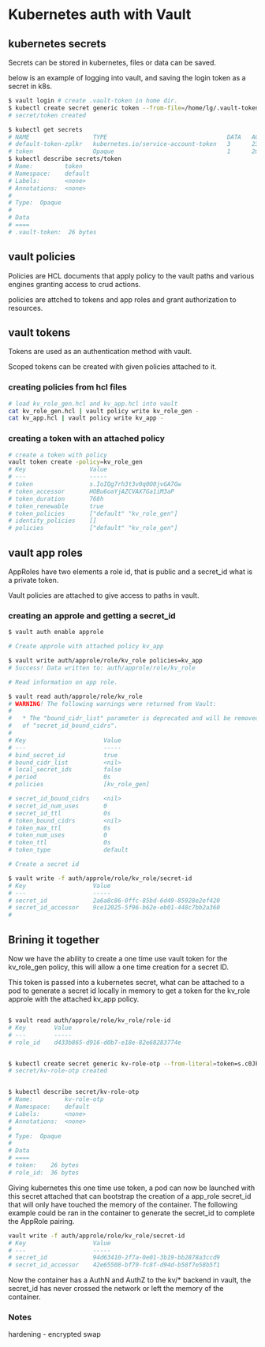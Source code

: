 
# Kubernetes auth with Vault



## kubernetes secrets 
Secrets can be stored in kubernetes, files or data can be saved.

below is an example of logging into vault, and saving the login token as a secret in k8s.

```bash
$ vault login # create .vault-token in home dir.
$ kubectl create secret generic token --from-file=/home/lg/.vault-token
# secret/token created

$ kubectl get secrets
# NAME                  TYPE                                  DATA   AGE
# default-token-zplkr   kubernetes.io/service-account-token   3      23d
# token                 Opaque                                1      2m11s
$ kubectl describe secrets/token
# Name:         token
# Namespace:    default
# Labels:       <none>
# Annotations:  <none>
# 
# Type:  Opaque
# 
# Data
# ====
# .vault-token:  26 bytes
```

## vault policies 

Policies are HCL documents that apply policy to the vault paths and various engines granting access to crud actions.

policies are attched to tokens and app roles and grant authorization to resources.

## vault tokens

Tokens are used as an authentication method with vault.

Scoped tokens can be created with given policies attached to it.

### creating policies from hcl files

```bash
# load kv_role_gen.hcl and kv_app.hcl into vault
cat kv_role_gen.hcl | vault policy write kv_role_gen -
cat kv_app.hcl | vault policy write kv_app -
```
### creating a token with an attached policy

```bash
# create a token with policy
vault token create -policy=kv_role_gen
# Key                  Value
# ---                  -----
# token                s.IoIQg7rh3t3v0q0O0jvGA7Gw
# token_accessor       HOBu6oaYjAZCVAX7Ga1iM3aP
# token_duration       768h
# token_renewable      true
# token_policies       ["default" "kv_role_gen"]
# identity_policies    []
# policies             ["default" "kv_role_gen"]

```



## vault app roles

AppRoles have two elements a role id, that is public and a secret_id what is a private token. 

Vault policies are attached to give access to paths in vault.

### creating an approle and getting a secret_id
```bash
$ vault auth enable approle

# Create approle with attached policy kv_app

$ vault write auth/approle/role/kv_role policies=kv_app
# Success! Data written to: auth/approle/role/kv_role

# Read information on app role.

$ vault read auth/approle/role/kv_role
# WARNING! The following warnings were returned from Vault:
# 
#   * The "bound_cidr_list" parameter is deprecated and will be removed in favor
#   of "secret_id_bound_cidrs".
# 
# Key                      Value
# ---                      -----
# bind_secret_id           true
# bound_cidr_list          <nil>
# local_secret_ids         false
# period                   0s
# policies                 [kv_role_gen]

# secret_id_bound_cidrs    <nil>
# secret_id_num_uses       0
# secret_id_ttl            0s
# token_bound_cidrs        <nil>
# token_max_ttl            0s
# token_num_uses           0
# token_ttl                0s
# token_type               default

# Create a secret id

$ vault write -f auth/approle/role/kv_role/secret-id
# Key                   Value
# ---                   -----
# secret_id             2a6a8c86-0ffc-85bd-6d49-85928e2ef420
# secret_id_accessor    9ce12025-5f96-b62e-eb01-448c7bb2a360
#
```

## Brining it together

Now we have the ability to create a one time use vault token for the kv_role_gen policy, this will allow a one time creation for a secret ID.

This token is passed into a kubernetes secret, what can be attached to a pod to generate a secret id locally in memory to get a token for the kv_role approle with the attached kv_app policy.


```bash

$ vault read auth/approle/role/kv_role/role-id
# Key        Value
# ---        -----
# role_id    d433b865-d916-d0b7-e18e-82e68283774e


$ kubectl create secret generic kv-role-otp --from-literal=token=s.c0JFtfRJttX155cqoiF1UXPW --from-literal=role_id=d433b865-d916-d0b7-e18e-82e68283774e
# secret/kv-role-otp created


$ kubectl describe secret/kv-role-otp
# Name:         kv-role-otp
# Namespace:    default
# Labels:       <none>
# Annotations:  <none>
# 
# Type:  Opaque
# 
# Data
# ====
# token:    26 bytes
# role_id:  36 bytes


```

Giving kubernetes this one time use token, a pod can now be launched with this secret attached that can bootstrap the creation of a app_role secret_id that will only have touched the memory of the container. The following example could be ran in the container to generate the secret_id to complete the AppRole pairing.


```bash
vault write -f auth/approle/role/kv_role/secret-id
# Key                   Value
# ---                   -----
# secret_id             94d63410-2f7a-0e01-3b19-bb2878a3ccd9
# secret_id_accessor    42e65508-bf79-fc8f-d94d-b58f7e58b5f1

```

Now the container has a AuthN and AuthZ to the kv/* backend in vault, the secret_id has never crossed the network or left the memory of the container.

### Notes
hardening - encrypted swap